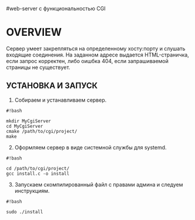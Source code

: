 #web-server с функциональностью CGI

# OVERVIEW #

Сервер умеет закрепляться на определенному хосту:порту и слушать входящие соединения. На заданном адресе выдается HTML-страничка, если запрос корректен, либо оишбка 404, если запрашиваемой страницы не существует. 

## УСТАНОВКА И ЗАПУСК ##

1. Собираем и устанавливаем сервер.


```
#!bash

mkdir MyCgiServer
cd MyCgiServer
cmake /path/to/cgi/project/
make
```


2. Оформляем сервер в виде системной службы для systemd.


```
#!bash

cd /path/to/cgi/project/
gcc install.c -o install
```


3. Запускаем скомпилированный файл с правами админа и следуем инструкциям.


```
#!bash

sudo ./install
```